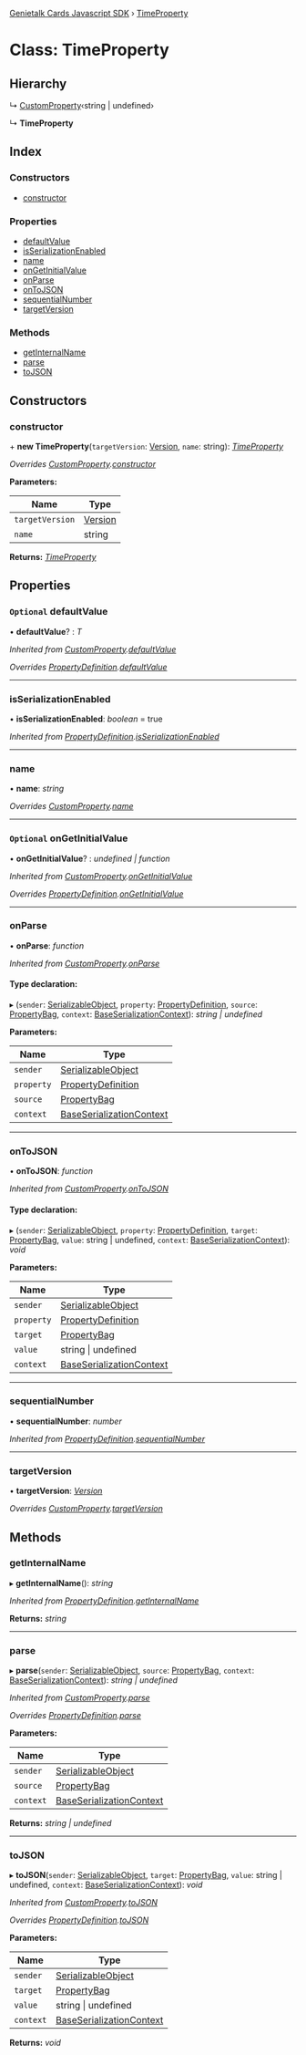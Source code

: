 [Genietalk Cards Javascript SDK](../README.md) › [TimeProperty](timeproperty.md)

# Class: TimeProperty

## Hierarchy

  ↳ [CustomProperty](customproperty.md)‹string | undefined›

  ↳ **TimeProperty**

## Index

### Constructors

* [constructor](timeproperty.md#constructor)

### Properties

* [defaultValue](timeproperty.md#optional-defaultvalue)
* [isSerializationEnabled](timeproperty.md#isserializationenabled)
* [name](timeproperty.md#name)
* [onGetInitialValue](timeproperty.md#optional-ongetinitialvalue)
* [onParse](timeproperty.md#onparse)
* [onToJSON](timeproperty.md#ontojson)
* [sequentialNumber](timeproperty.md#sequentialnumber)
* [targetVersion](timeproperty.md#targetversion)

### Methods

* [getInternalName](timeproperty.md#getinternalname)
* [parse](timeproperty.md#parse)
* [toJSON](timeproperty.md#tojson)

## Constructors

###  constructor

\+ **new TimeProperty**(`targetVersion`: [Version](version.md), `name`: string): *[TimeProperty](timeproperty.md)*

*Overrides [CustomProperty](customproperty.md).[constructor](customproperty.md#constructor)*

**Parameters:**

Name | Type |
------ | ------ |
`targetVersion` | [Version](version.md) |
`name` | string |

**Returns:** *[TimeProperty](timeproperty.md)*

## Properties

### `Optional` defaultValue

• **defaultValue**? : *T*

*Inherited from [CustomProperty](customproperty.md).[defaultValue](customproperty.md#optional-defaultvalue)*

*Overrides [PropertyDefinition](propertydefinition.md).[defaultValue](propertydefinition.md#optional-defaultvalue)*

___

###  isSerializationEnabled

• **isSerializationEnabled**: *boolean* = true

*Inherited from [PropertyDefinition](propertydefinition.md).[isSerializationEnabled](propertydefinition.md#isserializationenabled)*

___

###  name

• **name**: *string*

*Overrides [CustomProperty](customproperty.md).[name](customproperty.md#name)*

___

### `Optional` onGetInitialValue

• **onGetInitialValue**? : *undefined | function*

*Inherited from [CustomProperty](customproperty.md).[onGetInitialValue](customproperty.md#optional-ongetinitialvalue)*

*Overrides [PropertyDefinition](propertydefinition.md).[onGetInitialValue](propertydefinition.md#optional-ongetinitialvalue)*

___

###  onParse

• **onParse**: *function*

*Inherited from [CustomProperty](customproperty.md).[onParse](customproperty.md#onparse)*

#### Type declaration:

▸ (`sender`: [SerializableObject](serializableobject.md), `property`: [PropertyDefinition](propertydefinition.md), `source`: [PropertyBag](../README.md#propertybag), `context`: [BaseSerializationContext](baseserializationcontext.md)): *string | undefined*

**Parameters:**

Name | Type |
------ | ------ |
`sender` | [SerializableObject](serializableobject.md) |
`property` | [PropertyDefinition](propertydefinition.md) |
`source` | [PropertyBag](../README.md#propertybag) |
`context` | [BaseSerializationContext](baseserializationcontext.md) |

___

###  onToJSON

• **onToJSON**: *function*

*Inherited from [CustomProperty](customproperty.md).[onToJSON](customproperty.md#ontojson)*

#### Type declaration:

▸ (`sender`: [SerializableObject](serializableobject.md), `property`: [PropertyDefinition](propertydefinition.md), `target`: [PropertyBag](../README.md#propertybag), `value`: string | undefined, `context`: [BaseSerializationContext](baseserializationcontext.md)): *void*

**Parameters:**

Name | Type |
------ | ------ |
`sender` | [SerializableObject](serializableobject.md) |
`property` | [PropertyDefinition](propertydefinition.md) |
`target` | [PropertyBag](../README.md#propertybag) |
`value` | string &#124; undefined |
`context` | [BaseSerializationContext](baseserializationcontext.md) |

___

###  sequentialNumber

• **sequentialNumber**: *number*

*Inherited from [PropertyDefinition](propertydefinition.md).[sequentialNumber](propertydefinition.md#sequentialnumber)*

___

###  targetVersion

• **targetVersion**: *[Version](version.md)*

*Overrides [CustomProperty](customproperty.md).[targetVersion](customproperty.md#targetversion)*

## Methods

###  getInternalName

▸ **getInternalName**(): *string*

*Inherited from [PropertyDefinition](propertydefinition.md).[getInternalName](propertydefinition.md#getinternalname)*

**Returns:** *string*

___

###  parse

▸ **parse**(`sender`: [SerializableObject](serializableobject.md), `source`: [PropertyBag](../README.md#propertybag), `context`: [BaseSerializationContext](baseserializationcontext.md)): *string | undefined*

*Inherited from [CustomProperty](customproperty.md).[parse](customproperty.md#parse)*

*Overrides [PropertyDefinition](propertydefinition.md).[parse](propertydefinition.md#parse)*

**Parameters:**

Name | Type |
------ | ------ |
`sender` | [SerializableObject](serializableobject.md) |
`source` | [PropertyBag](../README.md#propertybag) |
`context` | [BaseSerializationContext](baseserializationcontext.md) |

**Returns:** *string | undefined*

___

###  toJSON

▸ **toJSON**(`sender`: [SerializableObject](serializableobject.md), `target`: [PropertyBag](../README.md#propertybag), `value`: string | undefined, `context`: [BaseSerializationContext](baseserializationcontext.md)): *void*

*Inherited from [CustomProperty](customproperty.md).[toJSON](customproperty.md#tojson)*

*Overrides [PropertyDefinition](propertydefinition.md).[toJSON](propertydefinition.md#tojson)*

**Parameters:**

Name | Type |
------ | ------ |
`sender` | [SerializableObject](serializableobject.md) |
`target` | [PropertyBag](../README.md#propertybag) |
`value` | string &#124; undefined |
`context` | [BaseSerializationContext](baseserializationcontext.md) |

**Returns:** *void*
